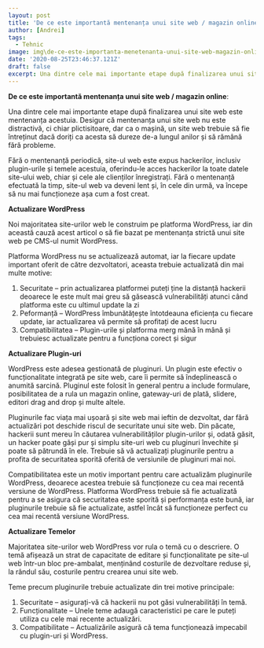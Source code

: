 ```yaml
---
layout: post
title: 'De ce este importantă mentenanța unui site web / magazin online'
author: [Andrei]
tags:
  - Tehnic
image: img\de-ce-este-importanta-menetenanta-unui-site-web-magazin-online.png
date: '2020-08-25T23:46:37.121Z'
draft: false
excerpt: Una dintre cele mai importante etape după finalizarea unui site web este mentenanța acestuia.
---
```


**De ce este importantă mentenanța unui site web / magazin online**:

Una dintre cele mai importante etape după finalizarea unui site web este mentenanța acestuia. Desigur că mentenanța unui site web nu este distractivă, ci chiar plictisitoare, dar ca o mașină, un site web trebuie să fie întreținut dacă doriți ca acesta să dureze de-a lungul anilor și să rămână fără probleme.

Fără o mentenanță periodică, site-ul web este expus hackerilor, inclusiv plugin-urile și temele acestuia, oferindu-le acces hackerilor la toate datele site-ului web, chiar și cele ale clienților înregistrați. Fără o mentenanță efectuată la timp, site-ul web va deveni lent și, în cele din urmă, va începe să nu mai funcționeze așa cum a fost creat.

**Actualizare WordPress**

Noi majoritatea site-urilor web le construim pe platforma WordPress, iar din această cauză acest articol o să fie bazat pe mentenanța strictă unui site web pe CMS-ul numit WordPress.

Platforma WordPress nu se actualizează automat, iar la fiecare update important oferit de către dezvoltatori, aceasta trebuie actualizată din mai multe motive:

1. Securitate – prin actualizarea platformei puteți ține la distanță hackerii deoarece le este mult mai greu să găsească vulnerabilități atunci când platforma este cu ultimul update la zi
2. Peformanță – WordPress îmbunătățește întotdeauna eficiența cu fiecare update, iar actualizarea vă permite să profitați de acest lucru
3. Compatibilitatea – Plugin-urile și platforma merg mână în mână și trebuiesc actualizate pentru a funcționa corect și sigur

**Actualizare Plugin-uri**

WordPress este adesea gestionată de pluginuri. Un plugin este efectiv o funcționalitate integrată pe site web, care îi permite să îndeplinească o anumită sarcină. Pluginul este folosit în general pentru a include formulare, posibilitatea de a rula un magazin online, gateway-uri de plată, slidere, editori drag and drop și multe altele.

Pluginurile fac viața mai ușoară și site web mai ieftin de dezvoltat, dar fără actualizări pot deschide riscul de securitate unui site web. Din păcate, hackerii sunt mereu în căutarea vulnerabilităților plugin-urilor și, odată găsit, un hacker poate găși pur și simplu site-uri web cu pluginuri învechite și poate să pătrundă în ele. Trebuie să vă actualizați pluginurile pentru a profita de securitatea sporită oferită de versiunile de pluginuri mai noi.

Compatibilitatea este un motiv important pentru care actualizăm pluginurile WordPress, deoarece acestea trebuie să funcționeze cu cea mai recentă versiune de WordPress. Platforma WordPress trebuie să fie actualizată pentru a se asigura că securitatea este sporită și performanța este bună, iar pluginurile trebuie să fie actualizate, astfel încât să funcționeze perfect cu cea mai recentă versiune WordPress.

**Actualizare Temelor**

Majoritatea site-urilor web WordPress vor rula o temă cu o descriere. O temă afișează un strat de capacitate de editare și funcționalitate pe site-ul web într-un bloc pre-ambalat, menținând costurile de dezvoltare reduse și, la rândul său, costurile pentru crearea unui site web.

Teme precum pluginurile trebuie actualizate din trei motive principale:

1. Securitate – asigurați-vă că hackerii nu pot găsi vulnerabilități în temă.
2. Funcționalitate – Unele teme adaugă caracteristici pe care le puteți utiliza cu cele mai recente actualizări.
3. Compatibilitate – Actualizările asigură că tema funcționează impecabil cu plugin-uri și WordPress.

